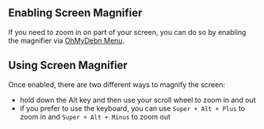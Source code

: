 ## Enabling Screen Magnifier

If you need to zoom in on part of your screen, you can do so by enabling the magnifier via [OhMyDebn Menu](applications.md/#ohmydebn-menu). 

## Using Screen Magnifier

Once enabled, there are two different ways to magnify the screen:

- hold down the Alt key and then use your scroll wheel to zoom in and out
- if you prefer to use the keyboard, you can use `Super + Alt + Plus` to zoom in and `Super + Alt + Minus` to zoom out
